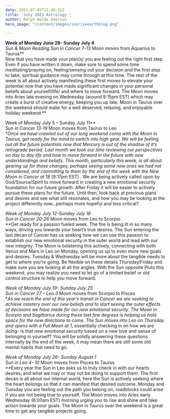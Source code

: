 ```yaml
---
date: 2021-07-01T22:40:32Z
title: 'July 2021 Astrology '
author: Ralph Waldo Emerson
hero_image: "/content/images/sunriseearthblog.png"

---
```

**Week of Monday June 28- Sunday July 4**  
**Sun & Moon Reading Sun in Cancer 7*-13* Moon moves from Aquarius to Taurus**  
Now that you have made your plan(s) you are feeling out the right first step. Even if you have written it down, make sure to spend some time meditating/praying on, feeling/sensing out your decision and the first step to take, spiritual guidance may come through at this time. The rest of the week is all about actively manifesting these first moves to elevate your potential now that you have made significant changes in your personal beliefs about yourself/life/ and where to move forward. The Moon moves into Aries late evening on Wednesday (around 9:15pm EST) which may create a burst of creative energy, keeping you up late. Moon in Taurus over the weekend should make for a well deserved, relaxing, and enjoyable holiday weekend.**  
  
Week of Monday July 5 – Sunday July 11**  
**Sun in Cancer 13*-19* Moon moves from Taurus to Leo  
**Once we have crawled out of our long weekend coma with the Moon in Taurus, get ready for the mind to switch into high gear. We will be feeling out all the future potentials now that Mercury is out of the shadow of it’s retrograde period. Last month we took our time reviewing our perspectives on day to day life and how to move forward in the future with new understandings and beliefs. This month, particularly this week, is all about gearing up for those changes, perhaps seeing some new ones we had not considered, and committing to them by the end of the week with the New Moon in Cancer at 18* (9:17pm EST) . We are being actively called upon by God/Source/Spirit to move forward in creating a new emotional security foundation for our future growth. After Friday it will be easier to actively pursue these plans for the future. Until then, look back at previous plans and desires and see what still resonates, and how you may be looking at the project differently now…perhaps more hopeful and less critical?

**Week of Monday July 12-Sunday July 18  
Sun in Cancer 20*-26* Moon moves from Leo to Scorpio  
**Get ready for a passion fueled week. The fire is being lit in so many ways, driving you towards your heart’s true desires. The Sun entering the last decan of Cancer has us seeking how we can use this passion to establish our new emotional security in the outer world and lead with our new integrity. The Moon is bolstering this actively, connecting with both Venus and Mars in Leo on Monday, opening us up to even more new goals and desires. Tuesday & Wednesday will be more about the tangible needs to get to where you’re going. Be flexible on these details Thursday/Friday and make sure you are looking at all the angles. With the Sun opposite Pluto this weekend, you may realize you need to let go of a limited belief or old control structure to help you move forward.

**Week of Monday July 19- Sunday July 25  
Sun in Cancer 27* – Leo 3* Moon moves from Scorpio to Pisces  
**As we reach the end of this year’s transit in Cancer we are seeking to achieve mastery over our new beliefs and to start seeing the outer effects of decisions we have made for our new emotional security. The Moon in Scorpio and Sagittarius during these last few degrees is helping us hold space for the new directions to come. The Sun moves into Leo on Thursday and opens with a Full Moon at 1*, essentially checking in on how we are doing- is that new emotional security based on a new love and sense of belonging in yourself? You will be solidly answering these questions internally by the end of the week, it may mean there are still some old mental habits that need to go.

**Week of Monday July 26- Sunday August 1  
Sun in Leo 4*- 10* Moon moves from Pisces to Taurus  
**Every year the Sun in Leo asks us to truly check in with our hearts desires, and what we may or may not be doing to support them. The first decan is all about our internal world, here the Sun is actively seeking where the heart belongs so that it can manifest that desired outcome. Monday and Tuesday you are feeling out the path you belong on, roadblocks could arise if you are not being true to yourself. The Moon moves into Aries early Wednesday (6:00am EST) morning urging you to rise and shine and take action towards your goals. The Moon in Taurus over the weekend is a great time to get any tangible projects going.